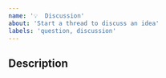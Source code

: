 ```yaml
---
name: '💡  Discussion'
about: 'Start a thread to discuss an idea'
labels: 'question, discussion'
---
```


<!-- Please do your best to fill out all of the sections below! -->

## Description

<!-- What would you like to discuss? -->
